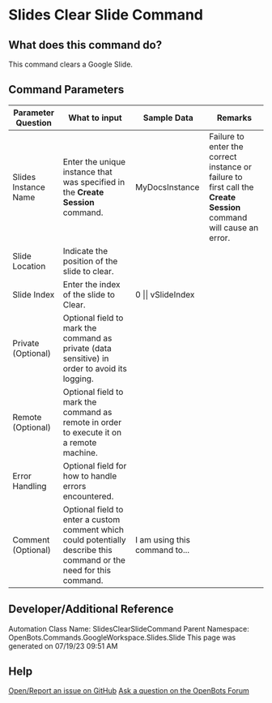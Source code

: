 <!--TITLE: Slides Clear Slide Command -->
<!-- SUBTITLE: a command in the Google Workspace Commands\Slides\Slide group. -->
# Slides Clear Slide Command


## What does this command do?
This command clears a Google Slide.


## Command Parameters
| Parameter Question   	| What to input  	|  Sample Data 	| Remarks  	|
| ---                    | ---               | ---           | ---       |
|Slides Instance Name|Enter the unique instance that was specified in the **Create Session** command.|MyDocsInstance|Failure to enter the correct instance or failure to first call the **Create Session** command will cause an error.|
|Slide Location|Indicate the position of the slide to clear.|||
|Slide Index|Enter the index of the slide to Clear.|0 \|\| vSlideIndex||
|Private (Optional)|Optional field to mark the command as private (data sensitive) in order to avoid its logging.|||
|Remote (Optional)|Optional field to mark the command as remote in order to execute it on a remote machine.|||
|Error Handling|Optional field for how to handle errors encountered.|||
|Comment (Optional)|Optional field to enter a custom comment which could potentially describe this command or the need for this command.|I am using this command to...||


## Developer/Additional Reference
Automation Class Name: SlidesClearSlideCommand
Parent Namespace: OpenBots.Commands.GoogleWorkspace.Slides.Slide
This page was generated on 07/19/23 09:51 AM


## Help
[Open/Report an issue on GitHub](https://github.com/OpenBotsAI/OpenBots.Studio/issues/new)
[Ask a question on the OpenBots Forum](https://openbots.ai/forums/)
